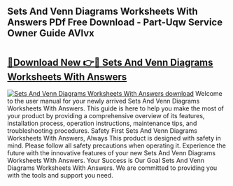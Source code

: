 ## Sets And Venn Diagrams Worksheets With Answers PDf Free Download - Part-Uqw Service Owner Guide AVlvx

# <h2><a href="http://dfllhk.blite.top/?on=Sets+And+Venn+Diagrams+Worksheets+With+Answers">🔗Download New 👉🔴 Sets And Venn Diagrams Worksheets With Answers</a></h2>

[![Sets And Venn Diagrams Worksheets With Answers download](https://i.imgur.com/lujVjoI.png)](http://dfllhk.blite.top/?on=Sets+And+Venn+Diagrams+Worksheets+With+Answers)
Welcome to the user manual for your newly arrived Sets And Venn Diagrams Worksheets With Answers. This guide is here to help you make the most of your product by providing a comprehensive overview of its features, installation process, operation instructions, maintenance tips, and troubleshooting procedures. Safety First Sets And Venn Diagrams Worksheets With Answers, Always This product is designed with safety in mind. Please follow all safety precautions when operating it. Experience the future with the innovative features of your new Sets And Venn Diagrams Worksheets With Answers. Your Success is Our Goal Sets And Venn Diagrams Worksheets With Answers. We are committed to providing you with the tools and support you need.
